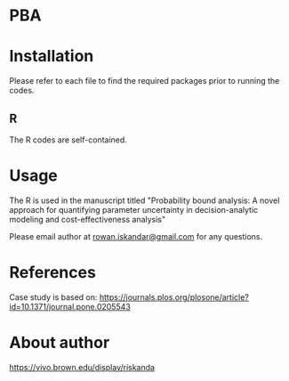 # PBA
# Installation

Please refer to each file to find the required packages prior to running the codes.

## R
The R codes are self-contained. 

# Usage

The R is used in the manuscript titled "Probability bound analysis: A novel approach for quantifying parameter uncertainty in decision-analytic modeling and cost-effectiveness analysis"

Please email author at rowan.iskandar@gmail.com for any questions.

# References

Case study is based on: https://journals.plos.org/plosone/article?id=10.1371/journal.pone.0205543

# About author

https://vivo.brown.edu/display/riskanda
